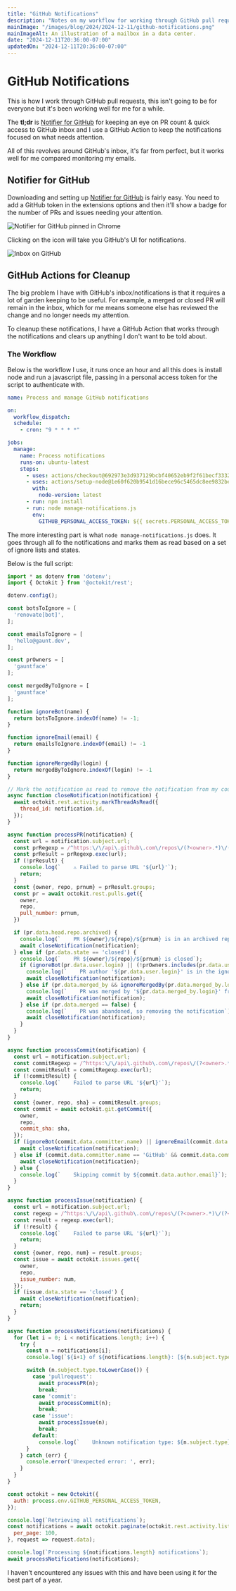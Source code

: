 ```yaml
---
title: "GitHub Notifications"
description: "Notes on my workflow for working through GitHub pull requests."
mainImage: "/images/blog/2024/2024-12-11/github-notifications.png"
mainImageAlt: An illustration of a mailbox in a data center.
date: "2024-12-11T20:36:00-07:00"
updatedOn: "2024-12-11T20:36:00-07:00"
---
```


# GitHub Notifications

This is how I work through GitHub pull requests, this isn't going to be for
everyone but it's been working well for me for a while.

The **tl;dr** is [Notifier for GitHub](https://chromewebstore.google.com/detail/notifier-for-github/lmjdlojahmbbcodnpecnjnmlddbkjhnn)
for keeping an eye on PR count & quick access to GitHub inbox and I use a
GitHub Action to keep the notifications focused on what needs attention.

All of this revolves around GitHub's inbox, it's far from perfect, but it
works well for me compared monitoring my emails.

## Notifier for GitHub

Downloading and setting up [Notifier for GitHub](https://chromewebstore.google.com/detail/notifier-for-github/lmjdlojahmbbcodnpecnjnmlddbkjhnn)
is fairly easy. You need to add a GitHub token in the extensions options and
then it'll show a badge for the number of PRs and issues needing your attention.

![Notifier for GitHub pinned in Chrome](/images/blog/2024/2024-12-11/notifier-pinned.png)

Clicking on the icon will take you GitHub's UI for notifications.

![Inbox on GitHub](/images/blog/2024/2024-12-11/github-inbox.png)

## GitHub Actions for Cleanup

The big problem I have with GitHub's inbox/notifications is that it requires
a lot of garden keeping to be useful. For example, a merged or closed PR
will remain in the inbox, which for me means someone else has reviewed
the change and no longer needs my attention.

To cleanup these notifications, I have a GitHub Action that works through
the notifications and clears up anything I don't want to be told about.

### The Workflow

Below is the workflow I use, it runs once an hour and all this does is
install node and run a javascript file, passing in a personal access token
for the script to authenticate with.

```yaml
name: Process and manage GitHub notifications

on:
  workflow_dispatch:
  schedule:
    - cron: "9 * * * *"

jobs:
  manage:
    name: Process notifications
    runs-on: ubuntu-latest
    steps:
      - uses: actions/checkout@692973e3d937129bcbf40652eb9f2f61becf3332 # v4
      - uses: actions/setup-node@1e60f620b9541d16bece96c5465dc8ee9832be0b # v4
        with:
          node-version: latest
      - run: npm install
      - run: node manage-notifications.js
        env:
          GITHUB_PERSONAL_ACCESS_TOKEN: ${{ secrets.PERSONAL_ACCESS_TOKEN }}
```

The more interesting part is what `node manage-notifications.js` does. It
goes through all fo the notifications and marks them as read based on a
set of ignore lists and states.

Below is the full script:

```javascript
import * as dotenv from 'dotenv';
import { Octokit } from '@octokit/rest';

dotenv.config();

const botsToIgnore = [
  'renovate[bot]',
];

const emailsToIgnore = [
  'hello@gaunt.dev',
];

const prOwners = [
  'gauntface'
];

const mergedByToIgnore = [
  'gauntface'
];

function ignoreBot(name) {
  return botsToIgnore.indexOf(name) != -1;
}

function ignoreEmail(email) {
  return emailsToIgnore.indexOf(email) != -1
}

function ignoreMergedBy(login) {
  return mergedByToIgnore.indexOf(login) != -1
}

// Mark the notification as read to remove the notification from my count
async function closeNotification(notification) {
  await octokit.rest.activity.markThreadAsRead({
    thread_id: notification.id,
  });
}

async function processPR(notification) {
  const url = notification.subject.url;
  const prRegexp = /^https:\/\/api\.github\.com\/repos\/(?<owner>.*)\/(?<repo>.*)\/pulls\/(?<prnum>\d+)$/;
  const prResult = prRegexp.exec(url);
  if (!prResult) {
    console.log(`    ⚠️ Failed to parse URL '${url}'`);
    return;
  }
  const {owner, repo, prnum} = prResult.groups;
  const pr = await octokit.rest.pulls.get({
    owner,
    repo,
    pull_number: prnum,
  })

  if (pr.data.head.repo.archived) {
    console.log(`    PR ${owner}/${repo}/${prnum} is in an archived repo, so removing notification`);
    await closeNotification(notification);
  } else if (pr.data.state == 'closed') {
    console.log(`    PR ${owner}/${repo}/${prnum} is closed`);
    if (ignoreBot(pr.data.user.login) || (!prOwners.includes(pr.data.user.login) && !prOwners.includes(pr.data.head.repo?.owner.login || ""))) {
      console.log(`    PR author '${pr.data.user.login}' is in the ignore list OR this is not one of your PRs, so removing the notification`);
      await closeNotification(notification);
    } else if (pr.data.merged_by && ignoreMergedBy(pr.data.merged_by.login)) {
      console.log(`    PR was merged by '${pr.data.merged_by.login}' from the ignore list, so removing the notification`);
      await closeNotification(notification);
    } else if (pr.data.merged == false) {
      console.log(`    PR was abandoned, so removing the notification`);
      await closeNotification(notification);
    }
  }
}

async function processCommit(notification) {
  const url = notification.subject.url;
  const commitRegexp = /^https:\/\/api\.github\.com\/repos\/(?<owner>.*)\/(?<repo>.*)\/commits\/(?<sha>\w+)$/;
  const commitResult = commitRegexp.exec(url);
  if (!commitResult) {
    console.log(`    Failed to parse URL '${url}'`);
    return;
  }
  const {owner, repo, sha} = commitResult.groups;
  const commit = await octokit.git.getCommit({
    owner,
    repo,
    commit_sha: sha,
  });
  if (ignoreBot(commit.data.committer.name) || ignoreEmail(commit.data.author.email)) {
    await closeNotification(notification);
  } else if (commit.data.committer.name == 'GitHub' && commit.data.committer.email == 'noreply@github.com') {
    await closeNotification(notification);
  } else {
    console.log(`    Skipping commit by ${commit.data.author.email}`);
  }
}

async function processIssue(notification) {
  const url = notification.subject.url;
  const regexp = /^https:\/\/api\.github\.com\/repos\/(?<owner>.*)\/(?<repo>.*)\/issues\/(?<num>\d+)$/;
  const result = regexp.exec(url);
  if (!result) {
    console.log(`    Failed to parse URL '${url}'`);
    return;
  }
  const {owner, repo, num} = result.groups;
  const issue = await octokit.issues.get({
    owner,
    repo,
    issue_number: num,
  });
  if (issue.data.state == 'closed') {
    await closeNotification(notification);
    return;
  }
}

async function processNotifications(notifications) {
  for (let i = 0; i < notifications.length; i++) {
    try {
      const n = notifications[i];
      console.log(`${i+1} of ${notifications.length}: [${n.subject.type}] ${n.subject.title}`);

      switch (n.subject.type.toLowerCase()) {
        case 'pullrequest':
          await processPR(n);
          break;
        case 'commit':
          await processCommit(n);
          break;
        case 'issue':
          await processIssue(n);
          break;
        default:
          console.log(`    Unknown notification type: ${n.subject.type}`);
      }
    } catch (err) {
      console.error('Unexpected error: ', err);
    }
  }
}

const octokit = new Octokit({
  auth: process.env.GITHUB_PERSONAL_ACCESS_TOKEN,
});

console.log(`Retrieving all notifications`);
const notifications = await octokit.paginate(octokit.rest.activity.listNotificationsForAuthenticatedUser, {
  per_page: 100,
}, request => request.data);

console.log(`Processing ${notifications.length} notifications`);
await processNotifications(notifications);
```

I haven't encountered any issues with this and have been using it for the best
part of a year.

